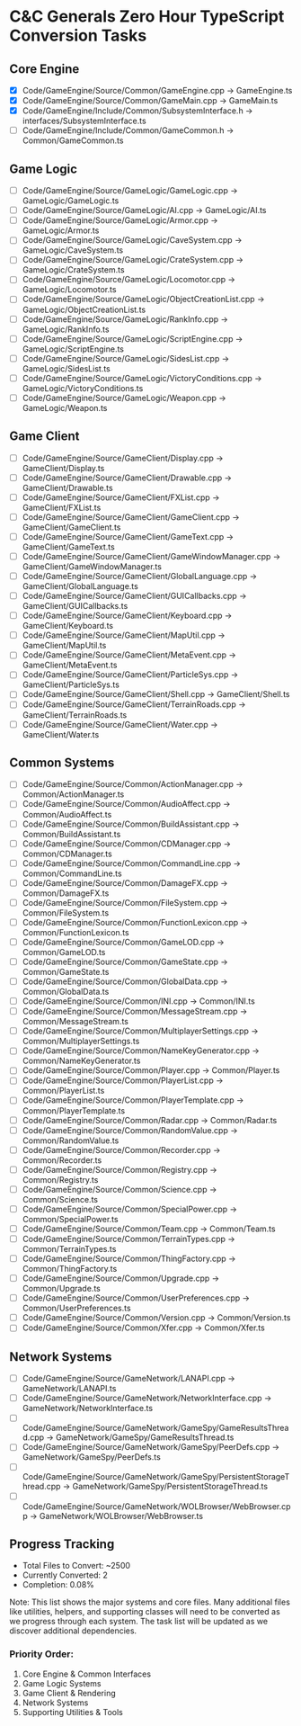 # C&C Generals Zero Hour TypeScript Conversion Tasks

## Core Engine
- [x] Code/GameEngine/Source/Common/GameEngine.cpp -> GameEngine.ts
- [x] Code/GameEngine/Source/Common/GameMain.cpp -> GameMain.ts 
- [x] Code/GameEngine/Include/Common/SubsystemInterface.h -> interfaces/SubsystemInterface.ts
- [ ] Code/GameEngine/Include/Common/GameCommon.h -> Common/GameCommon.ts

## Game Logic
- [ ] Code/GameEngine/Source/GameLogic/GameLogic.cpp -> GameLogic/GameLogic.ts
- [ ] Code/GameEngine/Source/GameLogic/AI.cpp -> GameLogic/AI.ts
- [ ] Code/GameEngine/Source/GameLogic/Armor.cpp -> GameLogic/Armor.ts
- [ ] Code/GameEngine/Source/GameLogic/CaveSystem.cpp -> GameLogic/CaveSystem.ts
- [ ] Code/GameEngine/Source/GameLogic/CrateSystem.cpp -> GameLogic/CrateSystem.ts
- [ ] Code/GameEngine/Source/GameLogic/Locomotor.cpp -> GameLogic/Locomotor.ts
- [ ] Code/GameEngine/Source/GameLogic/ObjectCreationList.cpp -> GameLogic/ObjectCreationList.ts
- [ ] Code/GameEngine/Source/GameLogic/RankInfo.cpp -> GameLogic/RankInfo.ts
- [ ] Code/GameEngine/Source/GameLogic/ScriptEngine.cpp -> GameLogic/ScriptEngine.ts
- [ ] Code/GameEngine/Source/GameLogic/SidesList.cpp -> GameLogic/SidesList.ts
- [ ] Code/GameEngine/Source/GameLogic/VictoryConditions.cpp -> GameLogic/VictoryConditions.ts
- [ ] Code/GameEngine/Source/GameLogic/Weapon.cpp -> GameLogic/Weapon.ts

## Game Client
- [ ] Code/GameEngine/Source/GameClient/Display.cpp -> GameClient/Display.ts
- [ ] Code/GameEngine/Source/GameClient/Drawable.cpp -> GameClient/Drawable.ts
- [ ] Code/GameEngine/Source/GameClient/FXList.cpp -> GameClient/FXList.ts
- [ ] Code/GameEngine/Source/GameClient/GameClient.cpp -> GameClient/GameClient.ts
- [ ] Code/GameEngine/Source/GameClient/GameText.cpp -> GameClient/GameText.ts
- [ ] Code/GameEngine/Source/GameClient/GameWindowManager.cpp -> GameClient/GameWindowManager.ts
- [ ] Code/GameEngine/Source/GameClient/GlobalLanguage.cpp -> GameClient/GlobalLanguage.ts
- [ ] Code/GameEngine/Source/GameClient/GUICallbacks.cpp -> GameClient/GUICallbacks.ts
- [ ] Code/GameEngine/Source/GameClient/Keyboard.cpp -> GameClient/Keyboard.ts
- [ ] Code/GameEngine/Source/GameClient/MapUtil.cpp -> GameClient/MapUtil.ts
- [ ] Code/GameEngine/Source/GameClient/MetaEvent.cpp -> GameClient/MetaEvent.ts
- [ ] Code/GameEngine/Source/GameClient/ParticleSys.cpp -> GameClient/ParticleSys.ts
- [ ] Code/GameEngine/Source/GameClient/Shell.cpp -> GameClient/Shell.ts
- [ ] Code/GameEngine/Source/GameClient/TerrainRoads.cpp -> GameClient/TerrainRoads.ts
- [ ] Code/GameEngine/Source/GameClient/Water.cpp -> GameClient/Water.ts

## Common Systems
- [ ] Code/GameEngine/Source/Common/ActionManager.cpp -> Common/ActionManager.ts
- [ ] Code/GameEngine/Source/Common/AudioAffect.cpp -> Common/AudioAffect.ts
- [ ] Code/GameEngine/Source/Common/BuildAssistant.cpp -> Common/BuildAssistant.ts
- [ ] Code/GameEngine/Source/Common/CDManager.cpp -> Common/CDManager.ts
- [ ] Code/GameEngine/Source/Common/CommandLine.cpp -> Common/CommandLine.ts
- [ ] Code/GameEngine/Source/Common/DamageFX.cpp -> Common/DamageFX.ts
- [ ] Code/GameEngine/Source/Common/FileSystem.cpp -> Common/FileSystem.ts
- [ ] Code/GameEngine/Source/Common/FunctionLexicon.cpp -> Common/FunctionLexicon.ts
- [ ] Code/GameEngine/Source/Common/GameLOD.cpp -> Common/GameLOD.ts
- [ ] Code/GameEngine/Source/Common/GameState.cpp -> Common/GameState.ts
- [ ] Code/GameEngine/Source/Common/GlobalData.cpp -> Common/GlobalData.ts
- [ ] Code/GameEngine/Source/Common/INI.cpp -> Common/INI.ts
- [ ] Code/GameEngine/Source/Common/MessageStream.cpp -> Common/MessageStream.ts
- [ ] Code/GameEngine/Source/Common/MultiplayerSettings.cpp -> Common/MultiplayerSettings.ts
- [ ] Code/GameEngine/Source/Common/NameKeyGenerator.cpp -> Common/NameKeyGenerator.ts
- [ ] Code/GameEngine/Source/Common/Player.cpp -> Common/Player.ts
- [ ] Code/GameEngine/Source/Common/PlayerList.cpp -> Common/PlayerList.ts
- [ ] Code/GameEngine/Source/Common/PlayerTemplate.cpp -> Common/PlayerTemplate.ts
- [ ] Code/GameEngine/Source/Common/Radar.cpp -> Common/Radar.ts
- [ ] Code/GameEngine/Source/Common/RandomValue.cpp -> Common/RandomValue.ts
- [ ] Code/GameEngine/Source/Common/Recorder.cpp -> Common/Recorder.ts
- [ ] Code/GameEngine/Source/Common/Registry.cpp -> Common/Registry.ts
- [ ] Code/GameEngine/Source/Common/Science.cpp -> Common/Science.ts
- [ ] Code/GameEngine/Source/Common/SpecialPower.cpp -> Common/SpecialPower.ts
- [ ] Code/GameEngine/Source/Common/Team.cpp -> Common/Team.ts
- [ ] Code/GameEngine/Source/Common/TerrainTypes.cpp -> Common/TerrainTypes.ts
- [ ] Code/GameEngine/Source/Common/ThingFactory.cpp -> Common/ThingFactory.ts
- [ ] Code/GameEngine/Source/Common/Upgrade.cpp -> Common/Upgrade.ts
- [ ] Code/GameEngine/Source/Common/UserPreferences.cpp -> Common/UserPreferences.ts
- [ ] Code/GameEngine/Source/Common/Version.cpp -> Common/Version.ts
- [ ] Code/GameEngine/Source/Common/Xfer.cpp -> Common/Xfer.ts

## Network Systems
- [ ] Code/GameEngine/Source/GameNetwork/LANAPI.cpp -> GameNetwork/LANAPI.ts
- [ ] Code/GameEngine/Source/GameNetwork/NetworkInterface.cpp -> GameNetwork/NetworkInterface.ts
- [ ] Code/GameEngine/Source/GameNetwork/GameSpy/GameResultsThread.cpp -> GameNetwork/GameSpy/GameResultsThread.ts
- [ ] Code/GameEngine/Source/GameNetwork/GameSpy/PeerDefs.cpp -> GameNetwork/GameSpy/PeerDefs.ts
- [ ] Code/GameEngine/Source/GameNetwork/GameSpy/PersistentStorageThread.cpp -> GameNetwork/GameSpy/PersistentStorageThread.ts
- [ ] Code/GameEngine/Source/GameNetwork/WOLBrowser/WebBrowser.cpp -> GameNetwork/WOLBrowser/WebBrowser.ts

## Progress Tracking
- Total Files to Convert: ~2500
- Currently Converted: 2
- Completion: 0.08%

Note: This list shows the major systems and core files. Many additional files like utilities, helpers, and supporting classes will need to be converted as we progress through each system. The task list will be updated as we discover additional dependencies.

### Priority Order:
1. Core Engine & Common Interfaces
2. Game Logic Systems
3. Game Client & Rendering
4. Network Systems
5. Supporting Utilities & Tools